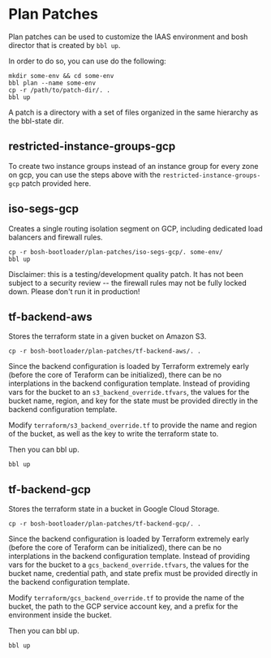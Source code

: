 # Plan Patches

Plan patches can be used to customize the IAAS
environment and bosh director that is created by
`bbl up`.

In order to do so, you can use do the following:

```
mkdir some-env && cd some-env
bbl plan --name some-env
cp -r /path/to/patch-dir/. .
bbl up
```

A patch is a directory with a set of files
organized in the same hierarchy as the bbl-state dir.

## restricted-instance-groups-gcp

To create two instance groups instead of an instance group for every zone on gcp,
you can use the steps above with the `restricted-instance-groups-gcp` patch
provided here.

## iso-segs-gcp

Creates a single routing isolation segment on GCP, including dedicated load balancers and firewall rules.

```
cp -r bosh-bootloader/plan-patches/iso-segs-gcp/. some-env/
bbl up
```

Disclaimer: this is a testing/development quality patch.  It has not been subject to a security review -- the firewall rules may not be fully locked down.
Please don't run it in production!

## tf-backend-aws

Stores the terraform state in a given bucket on Amazon S3.

```
cp -r bosh-bootloader/plan-patches/tf-backend-aws/. .
```

Since the backend configuration is loaded by Terraform extremely early (before
the core of Teraform can be initialized), there can be no interplations in the backend
configuration template. Instead of providing vars for the bucket to an `s3_backend_override.tfvars`,
the values for the bucket name, region, and key for the state must be provided directly
in the backend configuration template.

Modify `terraform/s3_backend_override.tf` to provide the name and region of the bucket,
as well as the key to write the terraform state to.

Then you can bbl up.

```
bbl up
```

## tf-backend-gcp

Stores the terraform state in a bucket in Google Cloud Storage.

```
cp -r bosh-bootloader/plan-patches/tf-backend-gcp/. .
```

Since the backend configuration is loaded by Terraform extremely early (before
the core of Teraform can be initialized), there can be no interplations in the backend
configuration template. Instead of providing vars for the bucket to a `gcs_backend_override.tfvars`,
the values for the bucket name, credential path, and state prefix must be provided directly
in the backend configuration template.

Modify `terraform/gcs_backend_override.tf` to provide the name of the bucket, the path to
the GCP service account key, and a prefix for the environment inside the bucket.

Then you can bbl up.

```
bbl up
```
